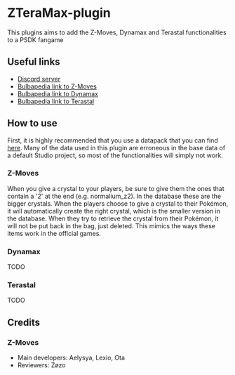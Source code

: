 # ZTeraMax-plugin
This plugins aims to add the Z-Moves, Dynamax and Terastal functionalities to a PSDK fangame

## Useful links

-   [Discord server](https://discord.gg/0noB0gBDd91B8pMk)
-   [Bulbapedia link to Z-Moves](https://bulbapedia.bulbagarden.net/wiki/Z-Move)
-   [Bulbapedia link to Dynamax](https://bulbapedia.bulbagarden.net/wiki/Dynamax)
-   [Bulbapedia link to Terastal](https://bulbapedia.bulbagarden.net/wiki/Terastal_phenomenon)

## How to use

First, it is highly recommended that you use a datapack that you can find [here](https://github.com/PokemonWorkshop/GameDataPacks/tree/gen-packs). Many of the data used in this plugin are erroneous in the base data of a default Studio project, so most of the functionalities will simply not work.

### Z-Moves

When you give a crystal to your players, be sure to give them the ones that contain a '2' at the end (e.g. normalium_z2). In the database these are the bigger crystals.
When the players choose to give a crystal to their Pokémon, it will automatically create the right crystal, which is the smaller version in the database.
When they try to retrieve the crystal from their Pokémon, it will not be put back in the bag, just deleted. This mimics the ways these items work in the official games.

### Dynamax
TODO

### Terastal
TODO

## Credits

### Z-Moves

- Main developers: Aelysya, Lexio, Ota
- Reviewers: Zøzo
